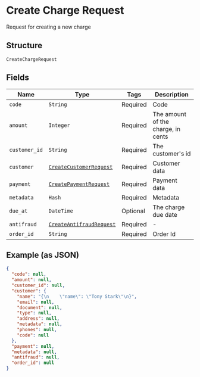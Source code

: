 
# Create Charge Request

Request for creating a new charge

## Structure

`CreateChargeRequest`

## Fields

| Name | Type | Tags | Description |
|  --- | --- | --- | --- |
| `code` | `String` | Required | Code |
| `amount` | `Integer` | Required | The amount of the charge, in cents |
| `customer_id` | `String` | Required | The customer's id |
| `customer` | [`CreateCustomerRequest`](/doc/models/create-customer-request.md) | Required | Customer data |
| `payment` | [`CreatePaymentRequest`](/doc/models/create-payment-request.md) | Required | Payment data |
| `metadata` | `Hash` | Required | Metadata |
| `due_at` | `DateTime` | Optional | The charge due date |
| `antifraud` | [`CreateAntifraudRequest`](/doc/models/create-antifraud-request.md) | Required | - |
| `order_id` | `String` | Required | Order Id |

## Example (as JSON)

```json
{
  "code": null,
  "amount": null,
  "customer_id": null,
  "customer": {
    "name": "{\n    \"name\": \"Tony Stark\"\n}",
    "email": null,
    "document": null,
    "type": null,
    "address": null,
    "metadata": null,
    "phones": null,
    "code": null
  },
  "payment": null,
  "metadata": null,
  "antifraud": null,
  "order_id": null
}
```

